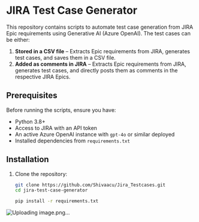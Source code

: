 # JIRA Test Case Generator

This repository contains scripts to automate test case generation from JIRA Epic requirements using Generative AI (Azure OpenAI). The test cases can be either:

1. **Stored in a CSV file** – Extracts Epic requirements from JIRA, generates test cases, and saves them in a CSV file.
2. **Added as comments in JIRA** – Extracts Epic requirements from JIRA, generates test cases, and directly posts them as comments in the respective JIRA Epics.

## Prerequisites

Before running the scripts, ensure you have:

- Python 3.8+
- Access to JIRA with an API token
- An active Azure OpenAI instance with `gpt-4o` or similar deployed
- Installed dependencies from `requirements.txt`

## Installation

1. Clone the repository:

   ```sh
   git clone https://github.com/Shivaacu/Jira_Testcases.git
   cd jira-test-case-generator

   pip install -r requirements.txt

![Uploading image.png…]()

